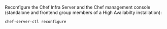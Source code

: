 Reconfigure the Chef Infra Server and the Chef management console (standalone 
and frontend group members of a High Availabilty installation):

``` bash
chef-server-ctl reconfigure
```
